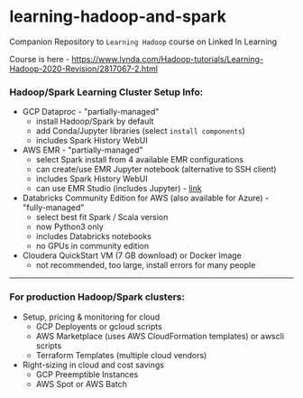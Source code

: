 # learning-hadoop-and-spark
Companion Repository to `Learning Hadoop` course on Linked In Learning

Course is here - https://www.lynda.com/Hadoop-tutorials/Learning-Hadoop-2020-Revision/2817067-2.html

### Hadoop/Spark Learning Cluster Setup Info:
- GCP Dataproc - "partially-managed"
    - install Hadoop/Spark by default 
    - add Conda/Jupyter libraries (select `install components`)
    - includes Spark History WebUI
- AWS EMR - "partially-managed"
    - select Spark install from 4 available EMR configurations
    - can create/use EMR Jupyter notebook (alternative to SSH client)
    - includes Spark History WebUI
    - can use EMR Studio (includes Jupyter) - [link](https://aws.amazon.com/blogs/big-data/amazon-emr-studio-preview-a-new-notebook-first-ide-experience-with-amazon-emr/)
- Databricks Community Edition for AWS (also available for Azure) - "fully-managed"
    - select best fit Spark / Scala version
    - now Python3 only
    - includes Databricks notebooks
    - no GPUs in community edition
- Cloudera QuickStart VM (7 GB download) or Docker Image
    - not recommended, too large, install errors for many people
---

### For production Hadoop/Spark clusters:

- Setup, pricing & monitoring for cloud
    - GCP Deployents or gcloud scripts
    - AWS Marketplace (uses AWS CloudFormation templates) or awscli scripts
    - Terraform Templates (multiple cloud vendors)
- Right-sizing in cloud and cost savings
    - GCP Preemptible Instances
    - AWS Spot or AWS Batch
